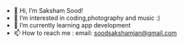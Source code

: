 - 👋 Hi, I’m Saksham Sood!
- 👀 I’m interested in coding,photography and music :)
- 🌱 I’m currently learning app development
- 📫 How to reach me : email: soodsakshamjan@gmail.com

<!---
sakshamsood3/sakshamsood3 is a ✨ special ✨ repository because its `README.md` (this file) appears on your GitHub profile.
You can click the Preview link to take a look at your changes.
--->
